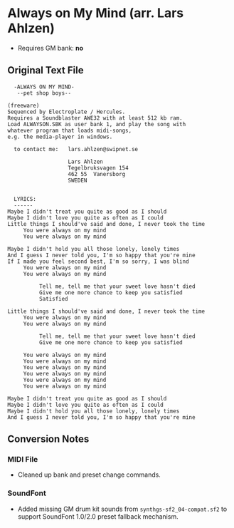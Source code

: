 # Always on My Mind (arr. Lars Ahlzen)

* Requires GM bank: **no**

## Original Text File
```
  -ALWAYS ON MY MIND-
   --pet shop boys--

(freeware)
Sequenced by Electroplate / Hercules.
Requires a Soundblaster AWE32 with at least 512 kb ram.
Load ALWAYSON.SBK as user bank 1, and play the song with
whatever program that loads midi-songs,
e.g. the media-player in windows.

  to contact me:   lars.ahlzen@swipnet.se

                   Lars Ahlzen
                   Tegelbruksvagen 154
                   462 55  Vanersborg
                   SWEDEN


  LYRICS:
  ------
Maybe I didn't treat you quite as good as I should
Maybe I didn't love you quite as often as I could
Little things I should've said and done, I never took the time
     You were always on my mind
     You were always on my mind

Maybe I didn't hold you all those lonely, lonely times
And I guess I never told you, I'm so happy that you're mine
If I made you feel second best, I'm so sorry, I was blind
     You were always on my mind
     You were always on my mind

          Tell me, tell me that your sweet love hasn't died
          Give me one more chance to keep you satisfied
          Satisfied

Little things I should've said and done, I never took the time
     You were always on my mind
     You were always on my mind

          Tell me, tell me that your sweet love hasn't died
          Give me one more chance to keep you satisfied

     You were always on my mind
     You were always on my mind
     You were always on my mind
     You were always on my mind
     You were always on my mind
     You were always on my mind

Maybe I didn't treat you quite as good as I should
Maybe I didn't love you quite as often as I could
Maybe I didn't hold you all those lonely, lonely times
And I guess I never told you, I'm so happy that you're mine
```
## Conversion Notes

### MIDI File

* Cleaned up bank and preset change commands.

### SoundFont

* Added missing GM drum kit sounds from `synthgs-sf2_04-compat.sf2` to support SoundFont 1.0/2.0 preset fallback mechanism.
